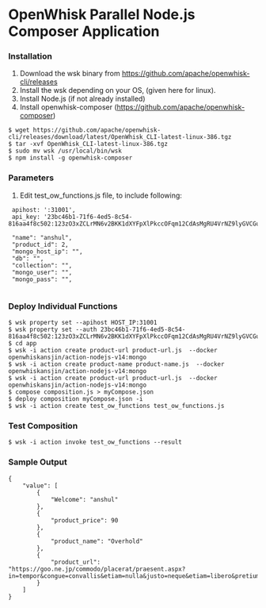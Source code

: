 # OpenWhisk Parallel Node.js Composer Application

### Installation

1. Download the wsk binary from https://github.com/apache/openwhisk-cli/releases
2. Install the wsk depending on your OS, (given here for linux).
3. Install Node.js (if not already installed)
4. Install openwhisk-composer (https://github.com/apache/openwhisk-composer)
```shell
$ wget https://github.com/apache/openwhisk-cli/releases/download/latest/OpenWhisk_CLI-latest-linux-386.tgz
$ tar -xvf OpenWhisk_CLI-latest-linux-386.tgz
$ sudo mv wsk /usr/local/bin/wsk
$ npm install -g openwhisk-composer
```

### Parameters

1. Edit test_ow_functions.js file, to include following: 
```shell
 apihost: ':31001',
 api_key: '23bc46b1-71f6-4ed5-8c54-816aa4f8c502:123zO3xZCLrMN6v2BKK1dXYFpXlPkccOFqm12CdAsMgRU4VrNZ9lyGVCGuMDGIwP',
 
 "name": "anshul",
 "product_id": 2,
 "mongo_host_ip": "",
 "db": "",
 "collection": "",
 "mongo_user": "",
 "mongo_pass": "",       
        
```

### Deploy Individual Functions

```shell
$ wsk property set --apihost HOST_IP:31001
$ wsk property set --auth 23bc46b1-71f6-4ed5-8c54-816aa4f8c502:123zO3xZCLrMN6v2BKK1dXYFpXlPkccOFqm12CdAsMgRU4VrNZ9lyGVCGuMDGIwP
$ cd app
$ wsk -i action create product-url product-url.js  --docker openwhiskansjin/action-nodejs-v14:mongo
$ wsk -i action create product-name product-name.js  --docker openwhiskansjin/action-nodejs-v14:mongo
$ wsk -i action create product-url product-url.js  --docker openwhiskansjin/action-nodejs-v14:mongo
$ compose composition.js > myCompose.json
$ deploy composition myCompose.json -i
$ wsk -i action create test_ow_functions test_ow_functions.js 

```

### Test Composition

```shell
$ wsk -i action invoke test_ow_functions --result
```

### Sample Output

```
{
    "value": [
        {
            "Welcome": "anshul"
        },
        {
            "product_price": 90
        },
        {
            "product_name": "Overhold"
        },
        {
            "product_url": "https://goo.ne.jp/commodo/placerat/praesent.aspx?in=tempor&congue=convallis&etiam=nulla&justo=neque&etiam=libero&pretium=convallis&iaculis=eget&justo=eleifend"
        }
    ]
}
```
